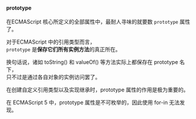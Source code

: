 #### prototype  

在ECMAScript 核心所定义的全部属性中，最耐人寻味的就要数 `prototype` 属性了。  

对于ECMAScript 中的引用类型而言，  
`prototype` 是**保存它们所有实例方法**的真正所在。  

换句话说，诸如 toString() 和  valueOf() 等方法实际上都保存在 prototype 名下，  
只不过是通过各自对象的实例访问罢了。  

在创建自定义引用类型以及实现继承时，prototype 属性的作用是极为重要的。  

在 ECMAScript 5 中，prototype 属性是不可枚举的，因此使用 for-in 无法发现。

   